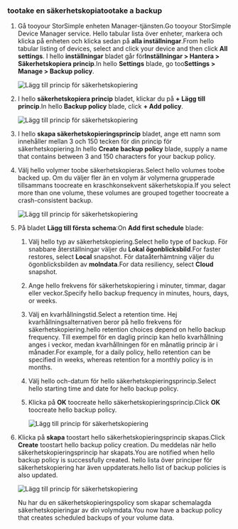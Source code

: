 <!--author=alkohli last changed: 01/12/17-->

### <a name="tootake-a-backup"></a><span data-ttu-id="da0f1-101">tootake en säkerhetskopia</span><span class="sxs-lookup"><span data-stu-id="da0f1-101">tootake a backup</span></span>

1. <span data-ttu-id="da0f1-102">Gå tooyour StorSimple enheten Manager-tjänsten.</span><span class="sxs-lookup"><span data-stu-id="da0f1-102">Go tooyour StorSimple Device Manager service.</span></span> <span data-ttu-id="da0f1-103">Hello tabular lista över enheter, markera och klicka på enheten och klicka sedan på **alla inställningar**.</span><span class="sxs-lookup"><span data-stu-id="da0f1-103">From hello tabular listing of devices, select and click your device and then click **All settings**.</span></span> <span data-ttu-id="da0f1-104">I hello **inställningar** bladet går för**Inställningar > Hantera > Säkerhetskopiera princip**.</span><span class="sxs-lookup"><span data-stu-id="da0f1-104">In hello **Settings** blade, go too**Settings > Manage > Backup policy**.</span></span>

    ![Lägg till princip för säkerhetskopiering](./media/storsimple-8000-take-backup/step8takebu1.png)

2. <span data-ttu-id="da0f1-106">I hello **säkerhetskopiera princip** bladet, klickar du på **+ Lägg till princip**.</span><span class="sxs-lookup"><span data-stu-id="da0f1-106">In hello **Backup policy** blade, click **+ Add policy**.</span></span>

    ![Lägg till princip för säkerhetskopiering](./media/storsimple-8000-take-backup/step8takebu2.png)

3. <span data-ttu-id="da0f1-108">I hello **skapa säkerhetskopieringsprincip** bladet, ange ett namn som innehåller mellan 3 och 150 tecken för din princip för säkerhetskopiering.</span><span class="sxs-lookup"><span data-stu-id="da0f1-108">In hello **Create backup policy** blade, supply a name that contains between 3 and 150 characters for your backup policy.</span></span>

4. <span data-ttu-id="da0f1-109">Välj hello volymer toobe säkerhetskopieras.</span><span class="sxs-lookup"><span data-stu-id="da0f1-109">Select hello volumes toobe backed up.</span></span> <span data-ttu-id="da0f1-110">Om du väljer fler än en volym är volymerna grupperade tillsammans toocreate en kraschkonsekvent säkerhetskopia.</span><span class="sxs-lookup"><span data-stu-id="da0f1-110">If you select more than one volume, these volumes are grouped together toocreate a crash-consistent backup.</span></span>

    ![Lägg till princip för säkerhetskopiering](./media/storsimple-8000-take-backup/step8takebu4.png)

5. <span data-ttu-id="da0f1-112">På bladet **Lägg till första schema**:</span><span class="sxs-lookup"><span data-stu-id="da0f1-112">On **Add first schedule** blade:</span></span>

    1. <span data-ttu-id="da0f1-113">Välj hello typ av säkerhetskopiering.</span><span class="sxs-lookup"><span data-stu-id="da0f1-113">Select hello type of backup.</span></span> <span data-ttu-id="da0f1-114">För snabbare återställningar väljer du **Lokal ögonblicksbild**.</span><span class="sxs-lookup"><span data-stu-id="da0f1-114">For faster restores, select **Local** snapshot.</span></span> <span data-ttu-id="da0f1-115">För dataåterhämtning väljer du ögonblicksbilden av **molndata**.</span><span class="sxs-lookup"><span data-stu-id="da0f1-115">For data resiliency, select **Cloud** snapshot.</span></span>
    2. <span data-ttu-id="da0f1-116">Ange hello frekvens för säkerhetskopiering i minuter, timmar, dagar eller veckor.</span><span class="sxs-lookup"><span data-stu-id="da0f1-116">Specify hello backup frequency in minutes, hours, days, or weeks.</span></span>
    3. <span data-ttu-id="da0f1-117">Välj en kvarhållningstid.</span><span class="sxs-lookup"><span data-stu-id="da0f1-117">Select a retention time.</span></span> <span data-ttu-id="da0f1-118">Hej kvarhållningsalternativen beror på hello frekvens för säkerhetskopiering.</span><span class="sxs-lookup"><span data-stu-id="da0f1-118">hello retention choices depend on hello backup frequency.</span></span> <span data-ttu-id="da0f1-119">Till exempel för en daglig princip kan hello kvarhållning anges i veckor, medan kvarhållningen för en månatlig princip är i månader.</span><span class="sxs-lookup"><span data-stu-id="da0f1-119">For example, for a daily policy, hello retention can be specified in weeks, whereas retention for a monthly policy is in months.</span></span>
    4. <span data-ttu-id="da0f1-120">Välj hello och-datum för hello säkerhetskopieringsprincip.</span><span class="sxs-lookup"><span data-stu-id="da0f1-120">Select hello starting time and date for hello backup policy.</span></span>
    5. <span data-ttu-id="da0f1-121">Klicka på **OK** toocreate hello säkerhetskopieringsprincip.</span><span class="sxs-lookup"><span data-stu-id="da0f1-121">Click **OK** toocreate hello backup policy.</span></span>

        ![Lägg till princip för säkerhetskopiering](./media/storsimple-8000-take-backup/step8takebu5.png) 

6. <span data-ttu-id="da0f1-123">Klicka på **skapa** toostart hello säkerhetskopieringsprincip skapas.</span><span class="sxs-lookup"><span data-stu-id="da0f1-123">Click **Create** toostart hello backup policy creation.</span></span> <span data-ttu-id="da0f1-124">Du meddelas när hello säkerhetskopieringsprincip har skapats.</span><span class="sxs-lookup"><span data-stu-id="da0f1-124">You are notified when hello backup policy is successfully created.</span></span> <span data-ttu-id="da0f1-125">hello lista över principer för säkerhetskopiering har även uppdaterats.</span><span class="sxs-lookup"><span data-stu-id="da0f1-125">hello list of backup policies is also updated.</span></span>
      
      ![Lägg till princip för säkerhetskopiering](./media/storsimple-8000-take-backup/step8takebu9.png)
      
      <span data-ttu-id="da0f1-127">Nu har du en säkerhetskopieringspolicy som skapar schemalagda säkerhetskopieringar av din volymdata.</span><span class="sxs-lookup"><span data-stu-id="da0f1-127">You now have a backup policy that creates scheduled backups of your volume data.</span></span>




